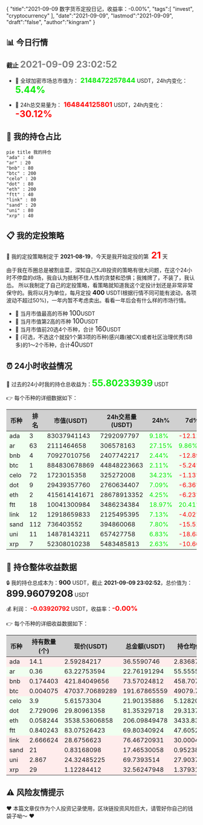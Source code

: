 {
  "title":"2021-09-09 数字货币定投日记，收益率：-0.00%",
  "tags":[
    "invest",
    "cryptocurrency"
  ],
  "date":"2021-09-09",
  "lastmod":"2021-09-09",
  "draft":"false",
  "author":"kingram"
}

##  📊 今日行情
### 截止 <font color=grey size=5 >**2021-09-09 23:02:52**</font>
- 🍖 全球加密市场总市值为：<font color=#00EC00 size=4 > **2148472257844**</font> USDT，24h内变化：<font color=#00EC00 size=5 > **5.44%**</font>

- 🍤 24h总交易量为：<font color=#FF0000 size=4 > **164844125801**</font> USDT，24h内变化：<font color=#FF0000 size=5 > **-30.12%**</font>

## 🎨 我的持仓占比
```mermaid
pie title 我的持仓
"ada" : 40
"ar" : 20
"bnb" : 80
"btc" : 200
"celo" : 20
"dot" : 80
"eth" : 200
"ftt" : 40
"link" : 80
"sand" : 20
"uni" : 80
"xrp" : 40
```

## 📋 我的定投策略
📎 我的定投策略制定于 **2021-08-19**，今天是我开始定投的第<font color=#FF0000 size=5 > **21**</font> 天

<div>由于我在币圈总是被割韭菜，深知自己XJB投资的策略有很大问题，在这个24小时不停盘的d场，我自认为抵制不住人性的贪婪和恐惧；我摊牌了，不装了，我认怂。
所以我制定了自己的定投策略，看策略就知道我这个定投计划还是非常非常保守的。我将以月为单位，每月定投 <font size=3 ><strong> 400 </strong></font> USDT(根据行情不同可能有波动，各项波动不超过50%)，一年内暂不考虑卖出。看看一年后会有什么样的市场行情。</div>

- 🥇 当月市值最高的币种 <font size=4 >100</font>USDT
- 🥈 当月市值第2高的币种 <font size=4 >100</font>USDT
- 🥉 当月市值前20选4个币种，合计 <font size=4 >160</font>USDT
- 🏅 (可选，不选这个就投1个第3项的币种)感兴趣(被CX)或者社区治理优秀(SB多)的1～2个币种，合计<font size=4 >40</font>USDT

## ⏰ 24小时收益情况
📌 过去的24小时我的持仓总收益为：<font color=#00EC00 size=5 >**55.80233939**</font> USDT

👉 每个币种的详细数据如下：
<table>
    <thead><tr bgcolor="#d0d0d0" ><th>币种</th><th>排名</th><th>市值(USDT)</th><th>24h交易量(USDT)</th><th>24h%</th><th>7d%</th><th>24h收益</th></tr></thead>
    <tbody>
    <tr>
        <td bgcolor=#F0FFF0>ada</td>
        <td bgcolor=#F0FFF0>3</td>
        <td bgcolor=#F0FFF0>83037941143</td>
        <td bgcolor=#F0FFF0>7292097797</td>
        <td bgcolor=#F0FFF0><font color=#00EC00>9.18%</font></td>
        <td bgcolor=#F0FFF0><font color=#FF0000>-12.11%</font></td>
        <td bgcolor=#F0FFF0><font color=#00EC00 size=3 ><strong>3.07305026</strong></font></td>
    </tr>
    <tr>
        <td bgcolor=#F0FFF0>ar</td>
        <td bgcolor=#F0FFF0>63</td>
        <td bgcolor=#F0FFF0>2111464658</td>
        <td bgcolor=#F0FFF0>306578163</td>
        <td bgcolor=#F0FFF0><font color=#00EC00>27.15%</font></td>
        <td bgcolor=#F0FFF0><font color=#00EC00>9.86%</font></td>
        <td bgcolor=#F0FFF0><font color=#00EC00 size=3 ><strong>4.86042033</strong></font></td>
    </tr>
    <tr>
        <td bgcolor=#F0FFF0>bnb</td>
        <td bgcolor=#F0FFF0>4</td>
        <td bgcolor=#F0FFF0>70927010756</td>
        <td bgcolor=#F0FFF0>2407742217</td>
        <td bgcolor=#F0FFF0><font color=#00EC00>2.44%</font></td>
        <td bgcolor=#F0FFF0><font color=#FF0000>-12.89%</font></td>
        <td bgcolor=#F0FFF0><font color=#00EC00 size=3 ><strong>1.7507001</strong></font></td>
    </tr>
    <tr>
        <td bgcolor=#F0FFF0>btc</td>
        <td bgcolor=#F0FFF0>1</td>
        <td bgcolor=#F0FFF0>884830678869</td>
        <td bgcolor=#F0FFF0>44848223663</td>
        <td bgcolor=#F0FFF0><font color=#00EC00>2.11%</font></td>
        <td bgcolor=#F0FFF0><font color=#FF0000>-5.24%</font></td>
        <td bgcolor=#F0FFF0><font color=#00EC00 size=3 ><strong>3.96950596</strong></font></td>
    </tr>
    <tr>
        <td bgcolor=#F0FFF0>celo</td>
        <td bgcolor=#F0FFF0>72</td>
        <td bgcolor=#F0FFF0>1723015358</td>
        <td bgcolor=#F0FFF0>325272008</td>
        <td bgcolor=#F0FFF0><font color=#00EC00>34.23%</font></td>
        <td bgcolor=#F0FFF0><font color=#FF0000>-1.13%</font></td>
        <td bgcolor=#F0FFF0><font color=#00EC00 size=3 ><strong>5.5848281</strong></font></td>
    </tr>
    <tr>
        <td bgcolor=#F0FFF0>dot</td>
        <td bgcolor=#F0FFF0>9</td>
        <td bgcolor=#F0FFF0>29439357760</td>
        <td bgcolor=#F0FFF0>2760634407</td>
        <td bgcolor=#F0FFF0><font color=#00EC00>7.09%</font></td>
        <td bgcolor=#F0FFF0><font color=#FF0000>-6.36%</font></td>
        <td bgcolor=#F0FFF0><font color=#00EC00 size=3 ><strong>5.38700127</strong></font></td>
    </tr>
    <tr>
        <td bgcolor=#F0FFF0>eth</td>
        <td bgcolor=#F0FFF0>2</td>
        <td bgcolor=#F0FFF0>415614141671</td>
        <td bgcolor=#F0FFF0>28678913352</td>
        <td bgcolor=#F0FFF0><font color=#00EC00>4.25%</font></td>
        <td bgcolor=#F0FFF0><font color=#FF0000>-6.23%</font></td>
        <td bgcolor=#F0FFF0><font color=#00EC00 size=3 ><strong>8.39832652</strong></font></td>
    </tr>
    <tr>
        <td bgcolor=#F0FFF0>ftt</td>
        <td bgcolor=#F0FFF0>18</td>
        <td bgcolor=#F0FFF0>10041300984</td>
        <td bgcolor=#F0FFF0>3486234384</td>
        <td bgcolor=#F0FFF0><font color=#00EC00>18.97%</font></td>
        <td bgcolor=#F0FFF0><font color=#00EC00>20.41%</font></td>
        <td bgcolor=#F0FFF0><font color=#00EC00 size=3 ><strong>11.12874372</strong></font></td>
    </tr>
    <tr>
        <td bgcolor=#F0FFF0>link</td>
        <td bgcolor=#F0FFF0>12</td>
        <td bgcolor=#F0FFF0>12918659833</td>
        <td bgcolor=#F0FFF0>2125495395</td>
        <td bgcolor=#F0FFF0><font color=#00EC00>7.13%</font></td>
        <td bgcolor=#F0FFF0><font color=#FF0000>-4.02%</font></td>
        <td bgcolor=#F0FFF0><font color=#00EC00 size=3 ><strong>5.09043731</strong></font></td>
    </tr>
    <tr>
        <td bgcolor=#F0FFF0>sand</td>
        <td bgcolor=#F0FFF0>112</td>
        <td bgcolor=#F0FFF0>736403552</td>
        <td bgcolor=#F0FFF0>394860068</td>
        <td bgcolor=#F0FFF0><font color=#00EC00>7.80%</font></td>
        <td bgcolor=#F0FFF0><font color=#FF0000>-15.51%</font></td>
        <td bgcolor=#F0FFF0><font color=#00EC00 size=3 ><strong>1.26329377</strong></font></td>
    </tr>
    <tr>
        <td bgcolor=#F0FFF0>uni</td>
        <td bgcolor=#F0FFF0>11</td>
        <td bgcolor=#F0FFF0>14878143211</td>
        <td bgcolor=#F0FFF0>657427758</td>
        <td bgcolor=#F0FFF0><font color=#00EC00>6.83%</font></td>
        <td bgcolor=#F0FFF0><font color=#FF0000>-18.68%</font></td>
        <td bgcolor=#F0FFF0><font color=#00EC00 size=3 ><strong>4.46165637</strong></font></td>
    </tr>
    <tr>
        <td bgcolor=#F0FFF0>xrp</td>
        <td bgcolor=#F0FFF0>7</td>
        <td bgcolor=#F0FFF0>52308010238</td>
        <td bgcolor=#F0FFF0>5483485813</td>
        <td bgcolor=#F0FFF0><font color=#00EC00>2.63%</font></td>
        <td bgcolor=#F0FFF0><font color=#FF0000>-10.66%</font></td>
        <td bgcolor=#F0FFF0><font color=#00EC00 size=3 ><strong>0.83437568</strong></font></td>
    </tr>
    </tbody>
</table>

## 🎯 持仓整体收益数据

🔒 我的持仓总成本为：<font size=3 >**900**</font> USDT，截止 **2021-09-09 23:02:52**，总价值为：<font  size=5 >**899.96079208**</font> USDT

💰 利润： <font color=#FF0000 size=3 >**-0.03920792**</font> USDT，收益率：<font color=#FF0000 size=4 >**-0.00%**</font>

👉 每个币种的详细收益数据如下：

<table>
    <thead><tr bgcolor="#d0d0d0" ><th>币种</th><th>持有数量(个)</th><th>现价(USDT)</th><th>总金额(USDT)</th><th>持仓均价(USDT)</th><th>成本(USDT)</th><th>利润(USDT)</th><th>收益率</th></tr></thead>
    <tbody>
    <tr>
        <td bgcolor=#FFECEC>ada</td>
        <td bgcolor=#FFECEC>14.1</td>
        <td bgcolor=#FFECEC>2.59284217</td>
        <td bgcolor=#FFECEC>36.5590746</td>
        <td bgcolor=#FFECEC>2.83687943</td>
        <td bgcolor=#FFECEC>40</td>
        <td bgcolor=#FFECEC>-3.4409254</td>
        <td bgcolor=#FFECEC><font color=#FF0000 size=3 ><strong>-8.60%</strong></font></td>
    </tr>
    <tr>
        <td bgcolor=#F0FFF0>ar</td>
        <td bgcolor=#F0FFF0>0.36</td>
        <td bgcolor=#F0FFF0>63.22753594</td>
        <td bgcolor=#F0FFF0>22.76191294</td>
        <td bgcolor=#F0FFF0>55.55555556</td>
        <td bgcolor=#F0FFF0>20</td>
        <td bgcolor=#F0FFF0>2.76191294</td>
        <td bgcolor=#F0FFF0><font color=#00EC00 size=3 ><strong>13.81%</strong></font></td>
    </tr>
    <tr>
        <td bgcolor=#FFECEC>bnb</td>
        <td bgcolor=#FFECEC>0.174403</td>
        <td bgcolor=#FFECEC>421.84049656</td>
        <td bgcolor=#FFECEC>73.57024812</td>
        <td bgcolor=#FFECEC>458.70770572</td>
        <td bgcolor=#FFECEC>80</td>
        <td bgcolor=#FFECEC>-6.42975188</td>
        <td bgcolor=#FFECEC><font color=#FF0000 size=3 ><strong>-8.04%</strong></font></td>
    </tr>
    <tr>
        <td bgcolor=#FFECEC>btc</td>
        <td bgcolor=#FFECEC>0.004075</td>
        <td bgcolor=#FFECEC>47037.70689289</td>
        <td bgcolor=#FFECEC>191.67865559</td>
        <td bgcolor=#FFECEC>49079.75460123</td>
        <td bgcolor=#FFECEC>200</td>
        <td bgcolor=#FFECEC>-8.32134441</td>
        <td bgcolor=#FFECEC><font color=#FF0000 size=3 ><strong>-4.16%</strong></font></td>
    </tr>
    <tr>
        <td bgcolor=#F0FFF0>celo</td>
        <td bgcolor=#F0FFF0>3.9</td>
        <td bgcolor=#F0FFF0>5.61573304</td>
        <td bgcolor=#F0FFF0>21.90135886</td>
        <td bgcolor=#F0FFF0>5.12820513</td>
        <td bgcolor=#F0FFF0>20</td>
        <td bgcolor=#F0FFF0>1.90135886</td>
        <td bgcolor=#F0FFF0><font color=#00EC00 size=3 ><strong>9.51%</strong></font></td>
    </tr>
    <tr>
        <td bgcolor=#F0FFF0>dot</td>
        <td bgcolor=#F0FFF0>2.729096</td>
        <td bgcolor=#F0FFF0>29.80961358</td>
        <td bgcolor=#F0FFF0>81.35329718</td>
        <td bgcolor=#F0FFF0>29.31373612</td>
        <td bgcolor=#F0FFF0>80</td>
        <td bgcolor=#F0FFF0>1.35329718</td>
        <td bgcolor=#F0FFF0><font color=#00EC00 size=3 ><strong>1.69%</strong></font></td>
    </tr>
    <tr>
        <td bgcolor=#F0FFF0>eth</td>
        <td bgcolor=#F0FFF0>0.058244</td>
        <td bgcolor=#F0FFF0>3538.53606858</td>
        <td bgcolor=#F0FFF0>206.09849478</td>
        <td bgcolor=#F0FFF0>3433.83009409</td>
        <td bgcolor=#F0FFF0>200</td>
        <td bgcolor=#F0FFF0>6.09849478</td>
        <td bgcolor=#F0FFF0><font color=#00EC00 size=3 ><strong>3.05%</strong></font></td>
    </tr>
    <tr>
        <td bgcolor=#F0FFF0>ftt</td>
        <td bgcolor=#F0FFF0>0.840243</td>
        <td bgcolor=#F0FFF0>83.07526423</td>
        <td bgcolor=#F0FFF0>69.80340924</td>
        <td bgcolor=#F0FFF0>47.60527609</td>
        <td bgcolor=#F0FFF0>40</td>
        <td bgcolor=#F0FFF0>29.80340924</td>
        <td bgcolor=#F0FFF0><font color=#00EC00 size=3 ><strong>74.51%</strong></font></td>
    </tr>
    <tr>
        <td bgcolor=#FFECEC>link</td>
        <td bgcolor=#FFECEC>2.666624</td>
        <td bgcolor=#FFECEC>28.6756623</td>
        <td bgcolor=#FFECEC>76.46720931</td>
        <td bgcolor=#FFECEC>30.00048001</td>
        <td bgcolor=#FFECEC>80</td>
        <td bgcolor=#FFECEC>-3.53279069</td>
        <td bgcolor=#FFECEC><font color=#FF0000 size=3 ><strong>-4.42%</strong></font></td>
    </tr>
    <tr>
        <td bgcolor=#FFECEC>sand</td>
        <td bgcolor=#FFECEC>21</td>
        <td bgcolor=#FFECEC>0.83168098</td>
        <td bgcolor=#FFECEC>17.46530058</td>
        <td bgcolor=#FFECEC>0.95238095</td>
        <td bgcolor=#FFECEC>20</td>
        <td bgcolor=#FFECEC>-2.53469942</td>
        <td bgcolor=#FFECEC><font color=#FF0000 size=3 ><strong>-12.67%</strong></font></td>
    </tr>
    <tr>
        <td bgcolor=#FFECEC>uni</td>
        <td bgcolor=#FFECEC>2.867</td>
        <td bgcolor=#FFECEC>24.32485225</td>
        <td bgcolor=#FFECEC>69.7393514</td>
        <td bgcolor=#FFECEC>27.90373212</td>
        <td bgcolor=#FFECEC>80</td>
        <td bgcolor=#FFECEC>-10.2606486</td>
        <td bgcolor=#FFECEC><font color=#FF0000 size=3 ><strong>-12.83%</strong></font></td>
    </tr>
    <tr>
        <td bgcolor=#FFECEC>xrp</td>
        <td bgcolor=#FFECEC>29</td>
        <td bgcolor=#FFECEC>1.12284412</td>
        <td bgcolor=#FFECEC>32.56247948</td>
        <td bgcolor=#FFECEC>1.37931034</td>
        <td bgcolor=#FFECEC>40</td>
        <td bgcolor=#FFECEC>-7.43752052</td>
        <td bgcolor=#FFECEC><font color=#FF0000 size=3 ><strong>-18.59%</strong></font></td>
    </tr>
    </tbody>
</table>

## ⚠️ 风险友情提示
❤️ 本篇文章仅作为个人投资记录使用，区块链投资风险巨大，请管好你自己的钱袋子呦～ ❤️